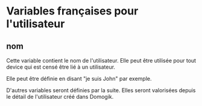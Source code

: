 Variables françaises pour l'utilisateur
=======================================

nom
---

Cette variable contient le nom de l'utilisateur. Elle peut être utilisée pour tout device qui est censé être lié à un utilisateur.

Elle peut être définie en disant "je suis John" par exemple.

D'autres variables seront définies par la suite. Elles seront valorisées depuis le détail de l'utilisateur créé dans Domogik.
